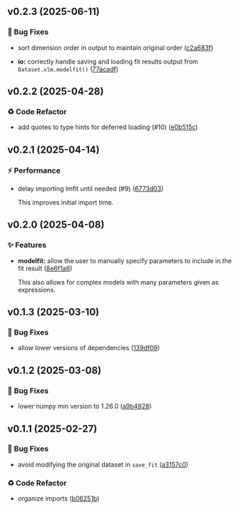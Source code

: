 ## v0.2.3 (2025-06-11)

### 🐞 Bug Fixes

- sort dimension order in output to maintain original order ([c2a683f](https://github.com/kmnhan/xarray-lmfit/commit/c2a683f4f166f986dc40042ba8b0cacd5162d857))

- **io:** correctly handle saving and loading fit results output from `Dataset.xlm.modelfit()` ([77acadf](https://github.com/kmnhan/xarray-lmfit/commit/77acadfc6dabf8529e3f8eb7cc5f256ed83627d3))

## v0.2.2 (2025-04-28)

### ♻️ Code Refactor

- add quotes to type hints for deferred loading (#10) ([e0b515c](https://github.com/kmnhan/xarray-lmfit/commit/e0b515c42f5703680c05acb3040d4152069fc00a))

## v0.2.1 (2025-04-14)

### ⚡️ Performance

- delay importing lmfit until needed (#9) ([6773d03](https://github.com/kmnhan/xarray-lmfit/commit/6773d03393057c1b866929724b02798186eedb0b))

  This improves initial import time.

## v0.2.0 (2025-04-08)

### ✨ Features

- **modelfit:** allow the user to manually specify parameters to include in the fit result ([8e6f1a6](https://github.com/kmnhan/xarray-lmfit/commit/8e6f1a66ac0ab6aa4dc425cc37c234b4c61409fc))

  This also allows for complex models with many parameters given as expressions.

## v0.1.3 (2025-03-10)

### 🐞 Bug Fixes

- allow lower versions of dependencies ([139df09](https://github.com/kmnhan/xarray-lmfit/commit/139df09c938795c9af69ddb1e15db7eba7f2f112))

## v0.1.2 (2025-03-08)

### 🐞 Bug Fixes

- lower numpy min version to 1.26.0 ([a9b4928](https://github.com/kmnhan/xarray-lmfit/commit/a9b492847445eac3bfe4a206eb60d06213111dba))

## v0.1.1 (2025-02-27)

### 🐞 Bug Fixes

- avoid modifying the original dataset in `save_fit` ([a3157c0](https://github.com/kmnhan/xarray-lmfit/commit/a3157c067abc479ab56db3e2bbe07d21005912ea))

### ♻️ Code Refactor

- organize imports ([b06251b](https://github.com/kmnhan/xarray-lmfit/commit/b06251ba96f9ac10abbc7b4ad14b649e9a8c88ed))

